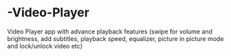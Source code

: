 # -Video-Player
Video Player app with advance playback features (swipe for volume and brightness, add subtitles, playback speed, equalizer, picture in picture mode and lock/unlock video etc)
